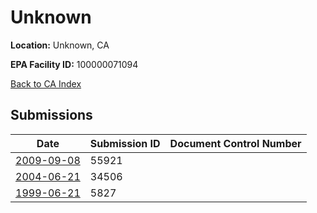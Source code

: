 # Unknown

**Location:** Unknown, CA

**EPA Facility ID:** 100000071094

[Back to CA Index](../../index.md)

## Submissions

| Date | Submission ID | Document Control Number |
|------|--------------|-------------------------|
| [2009-09-08](submissions/55921.md) | 55921 |  |
| [2004-06-21](submissions/34506.md) | 34506 |  |
| [1999-06-21](submissions/5827.md) | 5827 |  |
